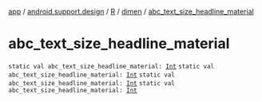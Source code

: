 [app](../../../index.md) / [android.support.design](../../index.md) / [R](../index.md) / [dimen](index.md) / [abc_text_size_headline_material](.)

# abc_text_size_headline_material

`static val abc_text_size_headline_material: `[`Int`](https://kotlinlang.org/api/latest/jvm/stdlib/kotlin/-int/index.html)
`static val abc_text_size_headline_material: `[`Int`](https://kotlinlang.org/api/latest/jvm/stdlib/kotlin/-int/index.html)
`static val abc_text_size_headline_material: `[`Int`](https://kotlinlang.org/api/latest/jvm/stdlib/kotlin/-int/index.html)
`static val abc_text_size_headline_material: `[`Int`](https://kotlinlang.org/api/latest/jvm/stdlib/kotlin/-int/index.html)